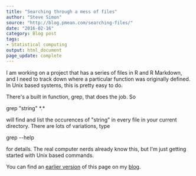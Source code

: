 ```yaml
---
title: "Searching through a mess of files"
author: "Steve Simon"
source: "http://blog.pmean.com/searching-files/"
date: "2016-02-16"
category: Blog post
tags:
- Statistical computing
output: html_document
page_update: complete
---
```


I am working on a project that has a series of files in R and R Markdown, and I need to track down where a particular function was originally defined. In Unix based systems, this is pretty easy to do.

<!---More--->

There's a built in function, grep, that does the job. So

grep "string" \*.\*

will find and list the occurences of "string" in every file in your current directory. There are lots of variations, type

grep --help

for details. The real computer nerds already know this, but I'm just getting started with Unix based commands.

You can find an [earlier version][sim1] of this page on my [blog][sim2].

[sim1]: http://blog.pmean.com/searching-files/
[sim2]: http://blog.pmean.com
